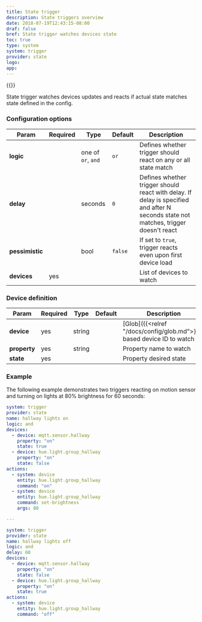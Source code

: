 ```yaml
---
title: State trigger
description: State triggers overview
date: 2018-07-19T12:43:15-08:00
draf: false
bref: State trigger watches devices state
toc: true
type: system
system: trigger
provider: state
logo:
app:
---
```

{{<provider>}}

State trigger watches devices updates and reacts if actual state matches state defined in the config.  

### Configuration options

| Param | Required | Type | Default | Description |
|-------|----------|------|---------|-------------|
| **logic** || one of `or`, `and` | `or` | Defines whether trigger should react on any or all state match |
| **delay** || seconds | `0` | Defines whether trigger should react with delay. If delay is specified and after N seconds state not matches, trigger doesn't react |
| **pessimistic** || bool | `false` | If set to `true`, trigger reacts even upon first device load |
| **devices** | yes ||| List of devices to watch |

### Device definition

| Param | Required | Type | Default | Description |
|-------|----------|------|---------|-------------|
| **device** | yes | string || [Glob]({{<relref "/docs/config/glob.md">}})-based device ID to watch |
| **property** | yes | string || Property name to watch |
| **state** | yes ||| Property desired state |

### Example 

The following example demonstrates two triggers reacting on motion sensor and turning on lights at 80% brightness for 60 seconds:

```yaml
system: trigger
provider: state
name: hallway lights on 
logic: and 
devices: 
  - device: mqtt.sensor.hallway
  	property: "on"
  	state: true
  - device: hue.light.group_hallway
  	property: "on"
  	state: false
actions: 
  - system: device
  	entity: hue.light.group_hallway
  	command: "on"
  - system: device 
  	entity: hue.light.group_hallway
  	command: set-brightness
  	args: 80

---

system: trigger
provider: state
name: hallway lights off 
logic: and 
delay: 60 
devices: 
  - device: mqtt.sensor.hallway
  	property: "on"
  	state: false
  - device: hue.light.group_hallway
  	property: "on"
  	state: true
actions: 
  - system: device
  	entity: hue.light.group_hallway
  	command: "off"
```